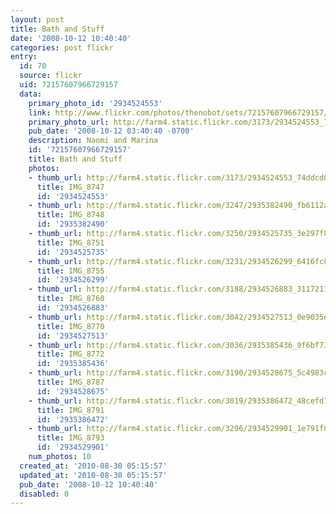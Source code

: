 ```yaml
---
layout: post
title: Bath and Stuff
date: '2008-10-12 10:40:40'
categories: post flickr
entry:
  id: 70
  source: flickr
  uid: 72157607966729157
  data:
    primary_photo_id: '2934524553'
    link: http://www.flickr.com/photos/thenobot/sets/72157607966729157/
    primary_photo_url: http://farm4.static.flickr.com/3173/2934524553_74ddcd07c8_m.jpg
    pub_date: '2008-10-12 03:40:40 -0700'
    description: Naomi and Marina
    id: '72157607966729157'
    title: Bath and Stuff
    photos:
    - thumb_url: http://farm4.static.flickr.com/3173/2934524553_74ddcd07c8_s.jpg
      title: IMG_8747
      id: '2934524553'
    - thumb_url: http://farm4.static.flickr.com/3247/2935382490_fb6112a527_s.jpg
      title: IMG_8748
      id: '2935382490'
    - thumb_url: http://farm4.static.flickr.com/3250/2934525735_3e297f8e2f_s.jpg
      title: IMG_8751
      id: '2934525735'
    - thumb_url: http://farm4.static.flickr.com/3231/2934526299_6416fc87ce_s.jpg
      title: IMG_8755
      id: '2934526299'
    - thumb_url: http://farm4.static.flickr.com/3188/2934526883_31172111df_s.jpg
      title: IMG_8760
      id: '2934526883'
    - thumb_url: http://farm4.static.flickr.com/3042/2934527513_0e9035e4b1_s.jpg
      title: IMG_8770
      id: '2934527513'
    - thumb_url: http://farm4.static.flickr.com/3036/2935385436_9f6bf73112_s.jpg
      title: IMG_8772
      id: '2935385436'
    - thumb_url: http://farm4.static.flickr.com/3190/2934528675_5c4983cfce_s.jpg
      title: IMG_8787
      id: '2934528675'
    - thumb_url: http://farm4.static.flickr.com/3019/2935386472_48cefd1609_s.jpg
      title: IMG_8791
      id: '2935386472'
    - thumb_url: http://farm4.static.flickr.com/3296/2934529901_1e791f828c_s.jpg
      title: IMG_8793
      id: '2934529901'
    num_photos: 10
  created_at: '2010-08-30 05:15:57'
  updated_at: '2010-08-30 05:15:57'
  pub_date: '2008-10-12 10:40:40'
  disabled: 0
---
```

